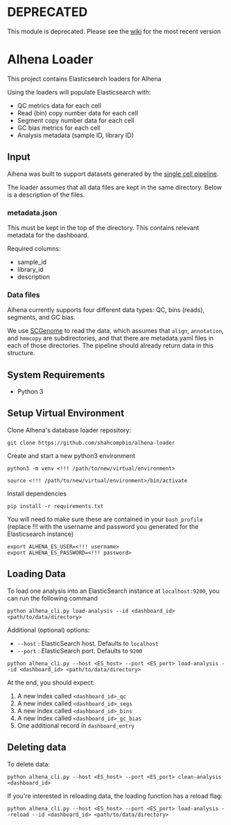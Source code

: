 # DEPRECATED

This module is deprecated. Please see the [wiki](https://github.com/shahcompbio/alhena-docker/wiki) for the most recent version

# Alhena Loader

This project contains Elasticsearch loaders for Alhena

Using the loaders will populate Elasticsearch with:

- QC metrics data for each cell
- Read (bin) copy number data for each cell
- Segment copy number data for each cell
- GC bias metrics for each cell
- Analysis metadata (sample ID, library ID)

## Input

Alhena was built to support datasets generated by the [single cell pipeline](https://github.com/shahcompbio/single_cell_pipeline).

The loader assumes that all data files are kept in the same directory. Below is a description of the files.

### metadata.json

This must be kept in the top of the directory. This contains relevant metadata for the dashboard.

Required columns:

- sample_id
- library_id
- description

### Data files

Alhena currently supports four different data types: QC, bins (reads), segments, and GC bias.

We use [SCGenome](https://github.com/shahcompbio/scgenome) to read the data, which assumes that `align`, `annotation`, and `hmmcopy` are subdirectories, and that there are metadata.yaml files in each of those directories. The pipeline should already return data in this structure.

## System Requirements

- Python 3

## Setup Virtual Environment

Clone Alhena's database loader repository:

```
git clone https://github.com/shahcompbio/alhena-loader
```

Create and start a new python3 environment

```
python3 -m venv <!!! /path/to/new/virtual/environment>

source <!!! /path/to/new/virtual/environment>/bin/activate
```

Install dependencies

```
pip install -r requirements.txt
```

You will need to make sure these are contained in your `bash_profile` (replace !!! with the username and password you generated for the Elasticsearch instance)

```
export ALHENA_ES_USER=<!!! username>
export ALHENA_ES_PASSWORD=<!!! password>
```

## Loading Data

To load one analysis into an ElasticSearch instance at `localhost:9200`, you can run the following command

```
python alhena_cli.py load-analysis --id <dashboard_id> <path/to/data/directory>
```

Additional (optional) options:

- `--host` : ElasticSearch host. Defaults to `localhost`
- `--port` : ElasticSearch port. Defaults to `9200`

```
python alhena_cli.py --host <ES_host> --port <ES_port> load-analysis --id <dashboard_id> <path/to/data/directory>
```

At the end, you should expect:

1. A new index called `<dashboard_id>_qc`
2. A new index called `<dashboard_id>_segs`
3. A new index called `<dashboard_id>_bins`
4. A new index called `<dashboard_id>_gc_bias`
5. One additional record in `dashboard_entry`

## Deleting data

To delete data:

```
python alhena_cli.py --host <ES_host> --port <ES_port> clean-analysis <dashboard_id>
```

If you're interested in reloading data, the loading function has a reload flag:

```
python alhena_cli.py --host <ES_host> --port <ES_port> load-analysis --reload --id <dashboard_id> <path/to/data/directory>
```
